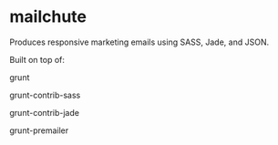 mailchute
=========

Produces responsive marketing emails using SASS, Jade, and JSON.

Built on top of:

grunt

grunt-contrib-sass

grunt-contrib-jade

grunt-premailer
